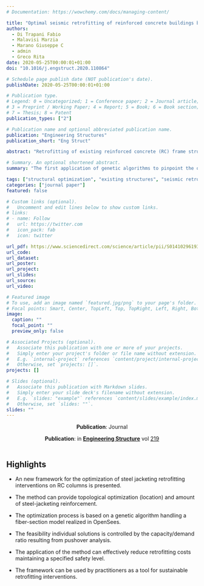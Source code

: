 ```yaml
---
# Documentation: https://wowchemy.com/docs/managing-content/

title: "Optimal seismic retrofitting of reinforced concrete buildings by steel-jacketing using a genetic algorithm-based framework"
authors:
  - Di Trapani Fabio
  - Malavisi Marzia
  - Marano Giuseppe C
  - admin
  - Greco Rita
date: 2020-05-25T00:00:01+01:00
doi: "10.1016/j.engstruct.2020.110864"

# Schedule page publish date (NOT publication's date).
publishDate: 2020-05-25T00:00:01+01:00

# Publication type.
# Legend: 0 = Uncategorized; 1 = Conference paper; 2 = Journal article;
# 3 = Preprint / Working Paper; 4 = Report; 5 = Book; 6 = Book section;
# 7 = Thesis; 8 = Patent
publication_types: ["2"]

# Publication name and optional abbreviated publication name.
publication: "Engineering Structures"
publication_short: "Eng Struct"

abstract: "Retrofitting of existing reinforced concrete (RC) frame structures by steel angles and battens (steel-jacketing) is a commonly employed technique used to retrofit beams and columns against gravity and seismic loads. Steel-jacketing (SJ) effectively provides additional deformation and strength capacity to RC members but its application is associated with noticeable downtime of the building and non-negligible costs, depending on the amount of structural and non-structural manufacturing and materials. This paper presents an optimization framework aimed at the minimization of seismic retrofitting-related costs by an optimal placement (topological optimization) and amount of steel-jacketing reinforcement. In the proposed framework a 3D RC frame fiber-section model implemented in OpenSees is handled by a genetic algorithm routine that iterates reinforcement configurations to match the optimal solution. The feasibility of each solution is controlled by the outcomes of a static pushover analysis in the framework of N2 method. Results will provide optimized location and amount of steel-jacketing reinforcement, showing how effective and sustainable reduction of retrofitting costs is achievable maintaining a specified safety level."

# Summary. An optional shortened abstract.
summary: "The first application of genetic algorithms to pinpoint the optimal arrangement of steel jacketing retrofitting interventions on RC columns"

tags: ["structural optimization", "existing structures", "seismic retrofitting", "genetic algorithms", "concrete structures", "steel jacketing", "OpenSees", "non-linear static analyses"]
categories: ["journal paper"]
featured: false

# Custom links (optional).
#   Uncomment and edit lines below to show custom links.
# links:
# - name: Follow
#   url: https://twitter.com
#   icon_pack: fab
#   icon: twitter

url_pdf: https://www.sciencedirect.com/science/article/pii/S0141029619348746
url_code:
url_dataset:
url_poster:
url_project:
url_slides:
url_source:
url_video:

# Featured image
# To use, add an image named `featured.jpg/png` to your page's folder. 
# Focal points: Smart, Center, TopLeft, Top, TopRight, Left, Right, BottomLeft, Bottom, BottomRight.
image:
  caption: ""
  focal_point: ""
  preview_only: false

# Associated Projects (optional).
#   Associate this publication with one or more of your projects.
#   Simply enter your project's folder or file name without extension.
#   E.g. `internal-project` references `content/project/internal-project/index.md`.
#   Otherwise, set `projects: []`.
projects: []

# Slides (optional).
#   Associate this publication with Markdown slides.
#   Simply enter your slide deck's filename without extension.
#   E.g. `slides: "example"` references `content/slides/example/index.md`.
#   Otherwise, set `slides: ""`.
slides: ""
---
```


<p align=center> <strong>Publication</strong>: Journal </p>
<p align=center> <strong>Publication</strong>: in 
<a href="https://www.sciencedirect.com/journal/engineering-structures"><strong>Engineering Structure</strong></a> vol <a href="https://www.sciencedirect.com/journal/engineering-structures/vol/219/suppl/C">219</a></br></br></p>






## **Highlights**

* An new framework for the optimization of steel jacketing retrofitting interventions on RC columns is presented.

* The method can provide topological optimization (location) and amount of steel-jacketing reinforcement.

* The optimization process is based on a genetic algorithm handling a fiber-section model realized in OpenSees.

* The feasibility individual solutions is controlled by the capacity/demand ratio resulting from pushover analysis.

* The application of the method can effectively reduce retrofitting costs maintaining a specified safety level.

* The framework can be used by practitioners as a tool for sustainable retrofitting interventions.

